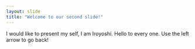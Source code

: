 ```yaml
---
layout: slide
title: "Welcome to our second slide!"
---
```

I would like to present my self, I am Iroyoshi. Hello to every one.
Use the left arrow to go back!
